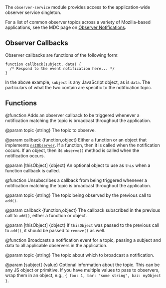 <!-- contributed by Atul Varma [atul@mozilla.com]  -->
<!-- edited by Noelle Murata [fiveinchpixie@gmail.com]  -->

The `observer-service` module provides access to the
application-wide observer service singleton.

For a list of common observer topics across a variety of Mozilla-based
applications, see the MDC page on [Observer Notifications].

[Observer Notifications]: https://developer.mozilla.org/en/Observer_Notifications

## Observer Callbacks ##

Observer callbacks are functions of the following form:

    function callback(subject, data) {
      /* Respond to the event notification here... */
    }

In the above example, `subject` is any JavaScript object, as is
`data`.  The particulars of what the two contain are specific
to the notification topic.

## Functions ##

<api name="add">
@function
  Adds an observer callback to be triggered whenever a notification matching the
  topic is broadcast throughout the application.

@param topic {string}
  The topic to observe.

@param callback {function,object}
  Either a function or an object that implements [`nsIObserver`](http://mxr.mozilla.org/mozilla-central/source/xpcom/ds/nsIObserver.idl).
  If a function, then it is called when the notification occurs.  If an object,
  then its `observe()` method is called when the notification occurs.

@param [thisObject] {object}
  An optional object to use as `this` when a function callback is called.
</api>

<api name="remove">
@function
  Unsubscribes a callback from being triggered whenever a notification
  matching the topic is broadcast throughout the application.

@param topic {string}
  The topic being observed by the previous call to `add()`.

@param callback {function,object}
  The callback subscribed in the previous call to `add()`, either a function or
  object.

@param [thisObject] {object}
  If `thisObject` was passed to the previous call to `add()`, it should be
  passed to `remove()` as well.
</api>

<api name="notify">
@function
  Broadcasts a notification event for a topic, passing a subject and data to all
  applicable observers in the application.

@param topic {string}
  The topic about which to broadcast a notification.

@param [subject] {value}
  Optional information about the topic.  This can be any JS object or primitive.
  If you have multiple values to pass to observers, wrap them in an object,
  e.g., `{ foo: 1, bar: "some string", baz: myObject }`.
</api>
